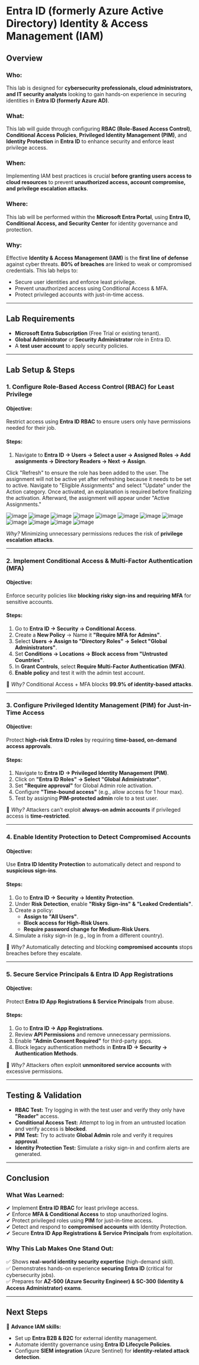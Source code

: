 # Entra ID (formerly Azure Active Directory) Identity & Access Management (IAM)

## Overview

### Who:
This lab is designed for **cybersecurity professionals, cloud administrators, and IT security analysts** looking to gain hands-on experience in securing identities in **Entra ID (formerly Azure AD)**.

### What:
This lab will guide through configuring **RBAC (Role-Based Access Control)**, **Conditional Access Policies**, **Privileged Identity Management (PIM)**, and **Identity Protection** in **Entra ID** to enhance security and enforce least privilege access.

### When:
Implementing IAM best practices is crucial **before granting users access to cloud resources** to prevent **unauthorized access, account compromise, and privilege escalation attacks**.

### Where:
This lab will be performed within the **Microsoft Entra Portal**, using **Entra ID, Conditional Access, and Security Center** for identity governance and protection.

### Why:
Effective **Identity & Access Management (IAM)** is the **first line of defense** against cyber threats. **80% of breaches** are linked to weak or compromised credentials. This lab helps to:
- Secure user identities and enforce least privilege.
- Prevent unauthorized access using Conditional Access & MFA.
- Protect privileged accounts with just-in-time access.

---

## Lab Requirements
- **Microsoft Entra Subscription** (Free Trial or existing tenant).
- **Global Administrator** or **Security Administrator** role in Entra ID.
- A **test user account** to apply security policies.

---

## Lab Setup & Steps

### 1. Configure Role-Based Access Control (RBAC) for Least Privilege
#### Objective:
Restrict access using **Entra ID RBAC** to ensure users only have permissions needed for their job.

#### Steps:
1. Navigate to **Entra ID → Users → Select a user → Assigned Roles → Add assignments → Directory Readers → Next → Assign**.
   
Click "Refresh" to ensure the role has been added to the user. The assignment will not be active yet after refreshing because it needs to be set to active. Navigate to "Eligible Assignments" and select "Update" under the Action category. Once activated, an explanation is required before finalizing the activation. Afterward, the assignment will appear under "Active Assignments."

![image](https://github.com/user-attachments/assets/d674c4bc-287a-4f93-9e55-29c2d2ab3ddd)
![image](https://github.com/user-attachments/assets/c3246afc-bb4d-404c-9e7a-1261dfe8bf79)
![image](https://github.com/user-attachments/assets/fc4438b5-2d57-47c8-92c5-ee1f7d193a0a)
![image](https://github.com/user-attachments/assets/cf960905-7996-4dac-b763-5b26cb267f53)
![image](https://github.com/user-attachments/assets/82619357-7105-4610-9c32-d65d56b9f359)
![image](https://github.com/user-attachments/assets/81bba641-834c-4456-b899-7ba6b9f2c82f)
![image](https://github.com/user-attachments/assets/b0161d61-c9d6-4f96-aebe-d6e76101f319)
![image](https://github.com/user-attachments/assets/6bb04aa2-176d-4a03-82f9-57cb4de85779)
![image](https://github.com/user-attachments/assets/ea96b7e9-2843-4588-b503-19a45ac640f2)
![image](https://github.com/user-attachments/assets/41fbb903-bb1c-4d64-b09e-119dea30034e)
![image](https://github.com/user-attachments/assets/e4a83f9f-8f12-40f3-8fee-254eadbb1ae7)
![image](https://github.com/user-attachments/assets/27dca87f-01b0-4042-ad33-b58b596800da)












*Why?* Minimizing unnecessary permissions reduces the risk of **privilege escalation attacks**.

---

### 2. Implement Conditional Access & Multi-Factor Authentication (MFA)
#### Objective:
Enforce security policies like **blocking risky sign-ins and requiring MFA** for sensitive accounts.

#### Steps:
1. Go to **Entra ID → Security → Conditional Access**.
2. Create a **New Policy** → Name it **"Require MFA for Admins"**.
3. Select **Users → Assign to "Directory Roles" → Select "Global Administrators"**.
4. Set **Conditions → Locations → Block access from "Untrusted Countries"**.
5. In **Grant Controls**, select **Require Multi-Factor Authentication (MFA)**.
6. **Enable policy** and test it with the admin test account.

📌 *Why?* Conditional Access + MFA blocks **99.9% of identity-based attacks**.

---

### 3. Configure Privileged Identity Management (PIM) for Just-in-Time Access
#### Objective:
Protect **high-risk Entra ID roles** by requiring **time-based, on-demand access approvals**.

#### Steps:
1. Navigate to **Entra ID → Privileged Identity Management (PIM)**.
2. Click on **"Entra ID Roles" → Select "Global Administrator"**.
3. Set **"Require approval"** for Global Admin role activation.
4. Configure **"Time-bound access"** (e.g., allow access for 1 hour max).
5. Test by assigning **PIM-protected admin** role to a test user.

📌 *Why?* Attackers can’t exploit **always-on admin accounts** if privileged access is **time-restricted**.

---

### 4. Enable Identity Protection to Detect Compromised Accounts
#### Objective:
Use **Entra ID Identity Protection** to automatically detect and respond to **suspicious sign-ins**.

#### Steps:
1. Go to **Entra ID → Security → Identity Protection**.
2. Under **Risk Detection**, enable **"Risky Sign-ins" & "Leaked Credentials"**.
3. Create a policy:
   - **Assign to "All Users"**.
   - **Block access for High-Risk Users**.
   - **Require password change for Medium-Risk Users**.
4. Simulate a risky sign-in (e.g., log in from a different country).

📌 *Why?* Automatically detecting and blocking **compromised accounts** stops breaches before they escalate.

---

### 5. Secure Service Principals & Entra ID App Registrations
#### Objective:
Protect **Entra ID App Registrations & Service Principals** from abuse.

#### Steps:
1. Go to **Entra ID → App Registrations**.
2. Review **API Permissions** and remove unnecessary permissions.
3. Enable **"Admin Consent Required"** for third-party apps.
4. Block legacy authentication methods in **Entra ID → Security → Authentication Methods**.

📌 *Why?* Attackers often exploit **unmonitored service accounts** with excessive permissions.

---

## Testing & Validation
- **RBAC Test:** Try logging in with the test user and verify they only have **"Reader"** access.
- **Conditional Access Test:** Attempt to log in from an untrusted location and verify access is **blocked**.
- **PIM Test:** Try to activate **Global Admin** role and verify it requires **approval**.
- **Identity Protection Test:** Simulate a risky sign-in and confirm alerts are generated.

---

## Conclusion
### What Was Learned:
✔ Implement **Entra ID RBAC** for least privilege access.  
✔ Enforce **MFA & Conditional Access** to stop unauthorized logins.  
✔ Protect privileged roles using **PIM** for just-in-time access.  
✔ Detect and respond to **compromised accounts** with Identity Protection.  
✔ Secure **Entra ID App Registrations & Service Principals** from exploitation.

### Why This Lab Makes One Stand Out:
✅ Shows **real-world identity security expertise** (high-demand skill).  
✅ Demonstrates hands-on experience **securing Entra ID** (critical for cybersecurity jobs).  
✅ Prepares for **AZ-500 (Azure Security Engineer) & SC-300 (Identity & Access Administrator) exams**.

---

## Next Steps
🚀 **Advance IAM skills:**  
- Set up **Entra B2B & B2C** for external identity management.  
- Automate identity governance using **Entra ID Lifecycle Policies**.  
- Configure **SIEM integration** (Azure Sentinel) for **identity-related attack detection**.
